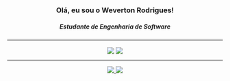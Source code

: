 <div align="center">
  <h3>Olá, eu sou o Weverton Rodrigues!</h3>
  <h5>Estudante de Engenharia de Software</h5>
</div>

---

<p align="center">
  <img align="center" width="auto" src ="https://github-readme-stats.vercel.app/api?username=SrFokse&hide_title=true&show_icons=true&count_private=true&theme=date_night&hide_border=true&bg_color=00000000"> 
  <img align="center" width="auto" src ="https://github-readme-stats.vercel.app/api/top-langs/?username=SrFokse&layout=compact&hide_border=true&hide=html,css,javascript&theme=date_night&bg_color=00000000">
</p>

---

<p align="center"> 
  <a href="https://instagram.com/mrveveto_o" target="_blank">
    <img lign="center" src="https://img.shields.io/badge/-Instagram-%23E4405F?style=for-the-badge&logo=instagram&logoColor=white" target="_blank">
  </a>
  <a href ="mailto:mr.weverton1226@gmail.com" target="_blank">
    <img lign="center" src="https://img.shields.io/badge/-Gmail-%23333?style=for-the-badge&logo=gmail&logoColor=white" target="_blank">
  </a>
</p>
